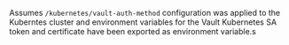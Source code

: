 Assumes `/kubernetes/vault-auth-method` configuration was applied to the Kuberntes cluster and environment variables for the Vault Kubernetes SA token and certificate have been exported as environment variable.s
